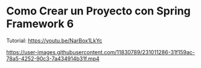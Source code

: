 # Como Crear un Proyecto con Spring Framework 6 
Tutorial: https://youtu.be/NarBox1LkYc 


https://user-images.githubusercontent.com/11830789/231011286-31f159ac-78a5-4252-90c3-7a434914b31f.mp4

